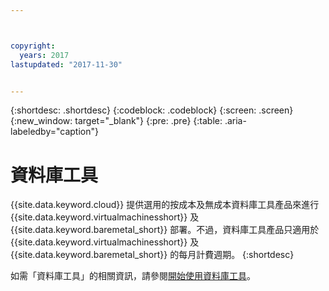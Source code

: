 ```yaml
---



copyright:
  years: 2017
lastupdated: "2017-11-30"


---
```


{:shortdesc: .shortdesc}
{:codeblock: .codeblock}
{:screen: .screen}
{:new_window: target="_blank"}
{:pre: .pre}
{:table: .aria-labeledby="caption"}

# 資料庫工具

{{site.data.keyword.cloud}} 提供選用的按成本及無成本資料庫工具產品來進行 {{site.data.keyword.virtualmachinesshort}} 及 {{site.data.keyword.baremetal_short}} 部署。不過，資料庫工具產品只適用於 {{site.data.keyword.virtualmachinesshort}} 及 {{site.data.keyword.baremetal_short}} 的每月計費週期。
{:shortdesc}

如需「資料庫工具」的相關資訊，請參閱[開始使用資料庫工具](/docs/infrastructure/database-tools/database_tools_index.html)。
